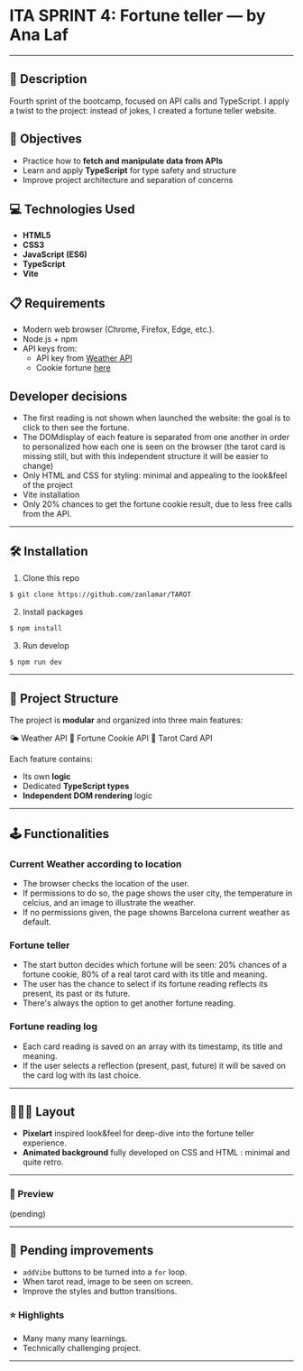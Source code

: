 # ITA SPRINT 4: Fortune teller — by Ana Laf

---

## 📄 Description
Fourth sprint of the bootcamp, focused on API calls and TypeScript.
I apply a twist to the project: instead of jokes, I created a fortune teller website.

## 🎯 Objectives
- Practice how to **fetch and manipulate data from APIs**
- Learn and apply **TypeScript** for type safety and structure
- Improve project architecture and separation of concerns


## 💻 Technologies Used
- **HTML5**
- **CSS3**
- **JavaScript (ES6)**
- **TypeScript**
- **Vite**


## 📋 Requirements

- Modern web browser (Chrome, Firefox, Edge, etc.).
- Node.js + npm
- API keys from:
  - API key from [Weather API](https://www.weatherapi.com/)
  - Cookie fortune [here](https://docs.erensko.site/docs/api-keys/getting-your-key)

## Developer decisions
- The first reading is not shown when launched the website: the goal is to click to then see the fortune.
- The DOMdisplay of each feature is separated from one another in order to personalized how each one is seen on the browser (the tarot card is missing still, but with this independent structure it will be easier to change)
- Only HTML and CSS for styling: minimal and appealing to the look&feel of the project
- Vite installation
- Only 20% chances to get the fortune cookie result, due to less free calls from the API.


---


## 🛠 Installation
1. Clone this repo

```bash
$ git clone https://github.com/zanlamar/TAROT
```

2. Install packages

```bash
$ npm install
```

3. Run develop

```bash
$ npm run dev
```
---


## 📁 Project Structure
The project is **modular** and organized into three main features:

🌤️ Weather API
🥠 Fortune Cookie API
🔮 Tarot Card API

Each feature contains:
- Its own **logic**
- Dedicated **TypeScript types**
- **Independent DOM rendering** logic



---

## 🕹️  Functionalities

### Current Weather according to location
- The browser checks the location of the user.
- If permissions to do so, the page shows the user city, the temperature in celcius, and an image to illustrate the weather.
- If no permissions given, the page showns Barcelona current weather as default.

### Fortune teller
- The start button decides which fortune will be seen: 20% chances of a fortune cookie, 80% of a real tarot card with its title and meaning.
- The user has the chance to select if its fortune reading reflects its present, its past or its future.
- There's always the option to get another fortune reading.

### Fortune reading log
- Each card reading is saved on an array with its timestamp, its title and meaning.
- If the user selects a reflection (present, past, future) it will be saved on the card log with its last choice.

---

## 👩🏻‍🎨 Layout

- **Pixelart** inspired look&feel for deep-dive into the fortune teller experience.
- **Animated background** fully developed on CSS and HTML : minimal and quite retro.

---


### 📸  Preview

(pending)


---

## 🚧 Pending improvements
- ``addVibe`` buttons to be turned into a ``for`` loop.
- When tarot read, image to be seen on screen.
- Improve the styles and button transitions.



### ⭐ Highlights

- Many many many learnings.
- Technically challenging project.
---
